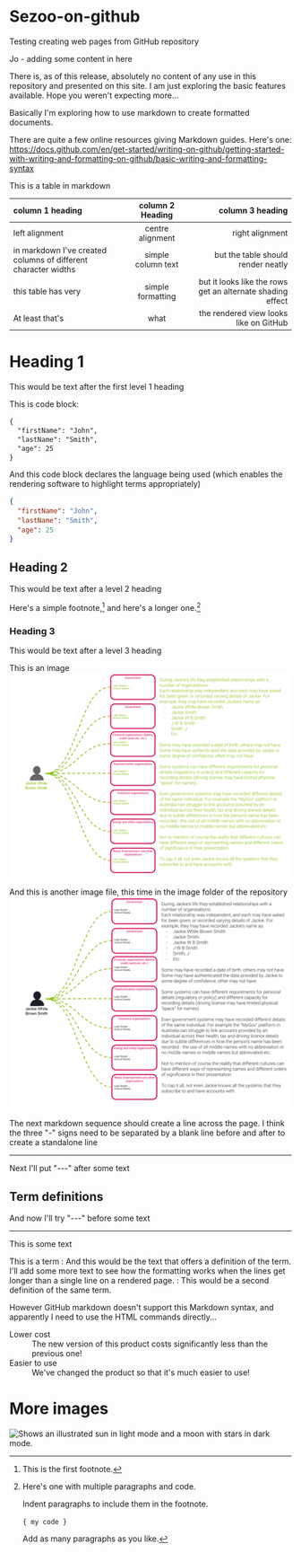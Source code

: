 # Sezoo-on-github
Testing creating web pages from GitHub repository 

Jo - adding some content in here

There is, as of this release, absolutely no content of any use in this repository and presented on this site. I am just exploring the basic features available. Hope you weren't expecting more...

Basically I'm exploring how to use markdown to create formatted documents.

There are quite a few online resources giving Markdown guides. Here's one:
https://docs.github.com/en/get-started/writing-on-github/getting-started-with-writing-and-formatting-on-github/basic-writing-and-formatting-syntax

This is a table in markdown

| column 1 heading | column 2 Heading | column 3 heading |
| :---- | :---: | ----: |
| left alignment | centre alignment | right alignment |
| in markdown I've created columns of different character widths | simple column text | but the table should render neatly |
| this table has very | simple formatting | but it looks like the rows get an alternate shading effect |
| At least that's  | what | the rendered view looks like on GitHub |


# Heading 1
This would be text after the first level 1 heading

This is code block:
```
{
  "firstName": "John",
  "lastName": "Smith",
  "age": 25
}
```
And this code block declares the language being used (which enables the rendering software to highlight terms appropriately)
```json
{
  "firstName": "John",
  "lastName": "Smith",
  "age": 25
}
```

## Heading 2
This would be text after a level 2 heading

Here's a simple footnote,[^1] and here's a longer one.[^bignote]

[^1]: This is the first footnote.

[^bignote]: Here's one with multiple paragraphs and code.

    Indent paragraphs to include them in the footnote.

    `{ my code }`

    Add as many paragraphs as you like.

### Heading 3
This would be text after a level 3 heading

This is an image
![Image from better ends article](https://github.com/sezoo-digital/Sezoo-on-github/blob/main/Better%20Ends%20-%20Jackie's%20busy%20life.png?raw=true) 

And this is another image file, this time in the image folder of the repository
![Image from image folder in the repository](https://github.com/sezoo-digital/Sezoo-on-github/blob/9d93971b7222b771787753f87e1563a8fc842d55/images/Towards%20better%20ends%20(1).png?raw=true)

The next markdown sequence should create a line across the page. I think the three "-" signs need to be separated by a blank line before and after to create a standalone line

---

Next I'll put "---" after some text

Term definitions
---

And now I'll try "---" before some text

---
This is some text

This is a term
: And this would be the text that offers a definition of the term. I'll add some more text to see how the formatting works when the lines get longer than a single line on a rendered page.
: This would be a second definition of the same term.

However GitHub markdown doesn't support this Markdown syntax, and apparently I need to use the HTML commands directly...

<dl>
  <dt>Lower cost</dt>
  <dd>The new version of this product costs significantly less than the previous one!</dd>
  <dt>Easier to use</dt>
  <dd>We've changed the product so that it's much easier to use!</dd>
</dl>

# More images

<picture>
  <source media="(prefers-color-scheme: dark)" srcset="https://user-images.githubusercontent.com/25423296/163456776-7f95b81a-f1ed-45f7-b7ab-8fa810d529fa.png">
  <source media="(prefers-color-scheme: light)" srcset="https://user-images.githubusercontent.com/25423296/163456779-a8556205-d0a5-45e2-ac17-42d089e3c3f8.png">
  <img alt="Shows an illustrated sun in light mode and a moon with stars in dark mode." src="https://user-images.githubusercontent.com/25423296/163456779-a8556205-d0a5-45e2-ac17-42d089e3c3f8.png">
</picture>

